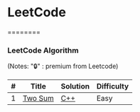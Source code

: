 # LeetCode
========

### LeetCode Algorithm

(Notes: "🔒" : premium from Leetcode)


| # | Title | Solution | Difficulty |
|---| ----- | -------- | ---------- |
|1|[Two Sum](https://leetcode.com/problems/two-sum/)| [C++](./cpp/Two_Sum.cpp)|Easy|
